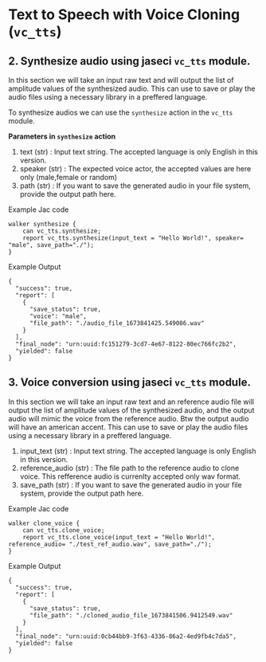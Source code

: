 # **Text to Speech with Voice Cloning (`vc_tts`)**

## **2. Synthesize audio using jaseci `vc_tts` module.**

In this section we will take an input raw text and will output the list of amplitude values of the synthesized audio. This can use to save or play the audio files using a necessary library in a preffered language.

To synthesize audios we can use the `synthesize` action in the `vc_tts` module.

**Parameters in `synthesize` action**

1. text (str) : Input text string. The accepted language is only English in this version.
2. speaker (str) : The expected voice actor, the accepted values are here only (male,female or random)
3. path (str) : If you want to save the generated audio in your file system, provide the output path here.

Example Jac code

```
walker synthesize {
    can vc_tts.synthesize;
    report vc_tts.synthesize(input_text = "Hello World!", speaker= "male", save_path="./");
}
```

Example Output
```
{
  "success": true,
  "report": [
    {
      "save_status": true,
      "voice": "male",
      "file_path": "./audio_file_1673841425.549086.wav"
    }
  ],
  "final_node": "urn:uuid:fc151279-3cd7-4e67-8122-80ec766fc2b2",
  "yielded": false
}
```

## **3. Voice conversion using jaseci `vc_tts` module.**

In this section we will take an input raw text and an reference audio file will output the list of amplitude values of the synthesized audio, and the output audio will mimic the voice from the reference audio. Btw the output audio will have an american accent. This can use to save or play the audio files using a necessary library in a preffered language.


1. input_text (str) : Input text string. The accepted language is only English in this version.
2. reference_audio (str) : The file path to the reference audio to clone voice. This refference audio is currenlty accepted only wav format.
3. save_path (str) :  If you want to save the generated audio in your file system, provide the output path here.

Example Jac code

```
walker clone_voice {
    can vc_tts.clone_voice;
    report vc_tts.clone_voice(input_text = "Hello World!", reference_audio= "./test_ref_audio.wav", save_path="./");
}
```

Example Output

```
{
  "success": true,
  "report": [
    {
      "save_status": true,
      "file_path": "./cloned_audio_file_1673841506.9412549.wav"
    }
  ],
  "final_node": "urn:uuid:0cb44bb9-3f63-4336-86a2-4ed9fb4c7da5",
  "yielded": false
}
```